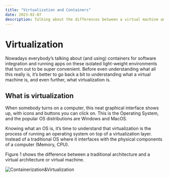 ```yaml
---
title: "Virtualization and Containers"
date: 2023-02-07
description: Talking about the differences between a virtual machine and a container within virtualization.
---
```


# Virtualization

Nowadays everybody’s talking about (and using) containers for software integration and running
apps on these isolated light-weight environments that turn out to be super convenient. Before even
understanding what all this really is, it’s better to go back a bit to understanding what a virtual
machine is, and even further, what virtualization is.

## What is virtualization

When somebody turns on a computer, this neat graphical interface shows up, with icons and
buttons you can click on. This is the Operating System, and the popular OS distributions are
Windows and MacOS.

Knowing what an OS is, it’s time to understand that virtualization is the process of running an
operating system on top of a virtualization layer. Instead of a traditional OS where it interfaces with
the physical components of a computer (Memory, CPU).

Figure 1 shows the difference between a traditional architecture and a virtual architecture or
virtual machine.

![Containerization&Virtualization](images/post_3/Containerization&Virtualization.png)
